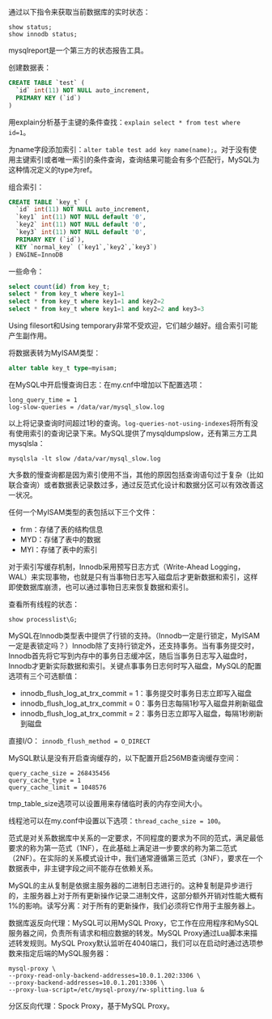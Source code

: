 通过以下指令来获取当前数据库的实时状态：
```
show status;
show innodb status;
```
mysqlreport是一个第三方的状态报告工具。

创建数据表：
```sql
CREATE TABLE `test` (
  `id` int(11) NOT NULL auto_increment,
  PRIMARY KEY (`id`)
)
```

用explain分析基于主键的条件查找：`explain select * from test where id=1`。

为name字段添加索引：`alter table test add key name(name);`。对于没有使用主键索引或者唯一索引的条件查询，查询结果可能会有多个匹配行，MySQL为这种情况定义的type为ref。

组合索引：
```sql
CREATE TABLE `key_t` (
  `id` int(11) NOT NULL auto_increment,
  `key1` int(11) NOT NULL default '0',
  `key2` int(11) NOT NULL default '0',
  `key3` int(11) NOT NULL default '0',
  PRIMARY KEY (`id`),
  KEY `normal_key` (`key1`,`key2`,`key3`)
) ENGINE=InnoDB
```

一些命令：
```sql
select count(id) from key_t;
select * from key_t where key1=1
select * from key_t where key1=1 and key2=2
select * from key_t where key1=1 and key2=2 and key3=3
```

Using filesort和Using temporary非常不受欢迎，它们越少越好。组合索引可能产生副作用。

将数据表转为MyISAM类型：
```sql
alter table key_t type=myisam;
```

在MySQL中开启慢查询日志：在my.cnf中增加以下配置选项：
```
long_query_time = 1
log-slow-queries = /data/var/mysql_slow.log
```
以上将记录查询时间超过1秒的查询。`log-queries-not-using-indexes`将所有没有使用索引的查询记录下来。MySQL提供了mysqldumpslow，还有第三方工具mysqlsla：
```
mysqlsla -lt slow /data/var/mysql_slow.log
```
大多数的慢查询都是因为索引使用不当，其他的原因包括查询语句过于复杂（比如联合查询）或者数据表记录数过多，通过反范式化设计和数据分区可以有效改善这一状况。

任何一个MyISAM类型的表包括以下三个文件：
+ frm：存储了表的结构信息
+ MYD：存储了表中的数据
+ MYI：存储了表中的索引

对于索引写缓存机制，Innodb采用预写日志方式（Write-Ahead Logging，WAL）来实现事物，也就是只有当事物日志写入磁盘后才更新数据和索引，这样即使数据库崩溃，也可以通过事物日志来恢复数据和索引。

查看所有线程的状态：
```
show processlist\G;
```
MySQL在Innodb类型表中提供了行锁的支持。（Innodb一定是行锁定，MyISAM一定是表锁定吗？）Innodb除了支持行锁定外，还支持事务。当有事务提交时，Innodb首先将它写到内存中的事务日志缓冲区，随后当事务日志写入磁盘时，Innodb才更新实际数据和索引。关键点事事务日志何时写入磁盘，MySQL的配置选项有三个可选额值：
+ innodb_flush_log_at_trx_commit = 1：事务提交时事务日志立即写入磁盘
+ innodb_flush_log_at_trx_commit = 0：事务日志每隔1秒写入磁盘并刷新磁盘
+ innodb_flush_log_at_trx_commit = 2：事务日志立即写入磁盘，每隔1秒刷新到磁盘

直接I/O： `innodb_flush_method = O_DIRECT`

MySQL默认是没有开启查询缓存的，以下配置开启256MB查询缓存空间：
```
query_cache_size = 268435456
query_cache_type = 1
query_cache_limit = 1048576
```

tmp_table_size选项可以设置用来存储临时表的内存空间大小。

线程池可以在my.conf中设置以下选项：`thread_cache_size = 100`。

范式是对关系数据库中关系的一定要求，不同程度的要求为不同的范式，满足最低要求的称为第一范式（1NF），在此基础上满足进一步要求的称为第二范式（2NF）。在实际的关系模式设计中，我们通常遵循第三范式（3NF），要求在一个数据表中，非主键字段之间不能存在依赖关系。

MySQL的主从复制是依据主服务器的二进制日志进行的。这种复制是异步进行的，主服务器上对于所有更新操作记录二进制文件，这部分额外开销对性能大概有1%的影响。读写分离：对于所有的更新操作，我们必须将它作用于主服务器上。

数据库返反向代理：MySQL可以用MySQL Proxy，它工作在应用程序和MySQL服务器之间，负责所有请求和相应数据的转发。MySQL Proxy通过Lua脚本来描述转发规则。MySQL Proxy默认监听在4040端口，我们可以在启动时通过选项参数来指定后端的MySQL服务器：
```
mysql-proxy \
--proxy-read-only-backend-addresses=10.0.1.202:3306 \
--proxy-backend-addresses=10.0.1.201:3306 \
--proxy-lua-script=/etc/mysql-proxy/rw-splitting.lua &
```

分区反向代理：Spock Proxy，基于MySQL Proxy。